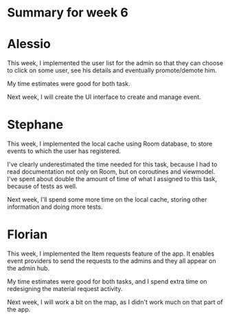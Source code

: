 # Summary for week 6

# Alessio 

This week, I implemented the user list for the admin so that they can choose to click on some user, see his details and eventually promote/demote him. 

My time estimates were good for both task.

Next week, I will create the UI interface to create and manage event. 

# Stephane
This week, I implemented the local cache using Room database, to store events to which the user has registered.

I've clearly underestimated the time needed for this task, because I had to read documentation not only on Room, but on 
coroutines and viewmodel. I've spent about double the amount of time of what I assigned to this task, because of tests
as well.

Next week, I'll spend some more time on the local cache, storing other information and doing more tests.

# Florian

This week, I implemented the Item requests feature of the app. It enables event providers to send the requests to the admins and they all appear on the admin hub. 

My time estimates were good for both tasks, and I spend extra time on redesigning the material request activity.

Next week, I will work a bit on the map, as I didn't work much on that part of the app.
